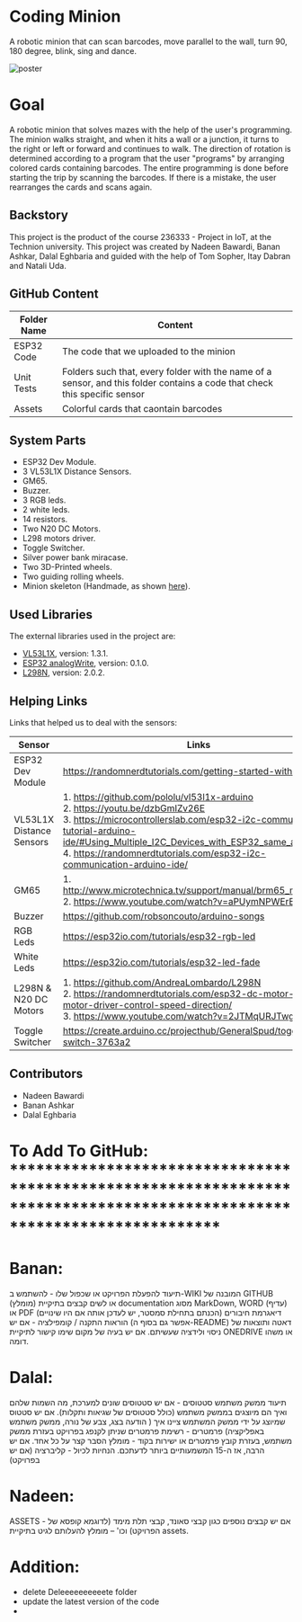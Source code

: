 # Coding Minion
A robotic minion that can scan barcodes, move parallel to the wall, turn 90, 180 degree, blink, sing and dance.

![poster](https://user-images.githubusercontent.com/49783776/194832594-05659edb-394e-4e85-9cf7-747585f29ad4.png)


# Goal 
A robotic minion that solves mazes with the help of the user's programming. The minion walks straight, and when it hits a wall or a junction, it turns to the right or left or forward and continues to walk. The direction of rotation is determined according to a program that the user "programs" by arranging colored cards containing barcodes. The entire programming is done before starting the trip by scanning the barcodes. If there is a mistake, the user rearranges the cards and scans again.


## Backstory
This project is the product of the course 236333 - Project in IoT, at the Technion university. This project was created by Nadeen Bawardi, Banan Ashkar, Dalal Eghbaria and guided with the help of Tom Sopher, Itay Dabran and Natali Uda.


## GitHub Content
| Folder Name | Content |
| ---- | ----------- |
| ESP32 Code | The code that we uploaded to the minion |
| Unit Tests | Folders such that, every folder with the name of a sensor, and this folder contains a code that check this specific sensor |
| Assets | Colorful cards that caontain barcodes |


## System Parts 
* ESP32 Dev Module.
* 3 VL53L1X Distance Sensors.
* GM65.
* Buzzer.
* 3 RGB leds.
* 2 white leds.
* 14 resistors.
* Two N20 DC Motors.
* L298 motors driver.
* Toggle Switcher.
* Silver power bank miracase.
* Two 3D-Printed wheels.
* Two guiding rolling wheels.
* Minion skeleton (Handmade, as shown [here](https://www.youtube.com/watch?v=xytOwOuyp5M)).


## Used Libraries
The external libraries used in the project are:
* [VL53L1X](https://www.arduino.cc/reference/en/libraries/vl53l1x/), version: 1.3.1.
* [ESP32 analogWrite](https://www.arduino.cc/reference/en/libraries/esp32-analogwrite/), version: 0.1.0.
* [L298N](https://www.arduino.cc/reference/en/libraries/l298n/), version: 2.0.2.


## Helping Links
Links that helped us to deal with the sensors:

| Sensor | Links |
| ---- | ----------- |
| ESP32 Dev Module | https://randomnerdtutorials.com/getting-started-with-esp32/ |
| VL53L1X Distance Sensors | 1. https://github.com/pololu/vl53l1x-arduino <br /> 2. https://youtu.be/dzbGmIZv26E <br /> 3. https://microcontrollerslab.com/esp32-i2c-communication-tutorial-arduino-ide/#Using_Multiple_I2C_Devices_with_ESP32_same_addresses <br /> 4. https://randomnerdtutorials.com/esp32-i2c-communication-arduino-ide/ |
| GM65 | 1. http://www.microtechnica.tv/support/manual/brm65_man.pdf <br /> 2. https://www.youtube.com/watch?v=aPUymNPWErE |
| Buzzer | https://github.com/robsoncouto/arduino-songs |
| RGB Leds | https://esp32io.com/tutorials/esp32-rgb-led |
| White Leds | https://esp32io.com/tutorials/esp32-led-fade |
| L298N & N20 DC Motors | 1. https://github.com/AndreaLombardo/L298N <br /> 2. https://randomnerdtutorials.com/esp32-dc-motor-l298n-motor-driver-control-speed-direction/ <br /> 3. https://www.youtube.com/watch?v=2JTMqURJTwg |
| Toggle Switcher | https://create.arduino.cc/projecthub/GeneralSpud/toggle-switch-3763a2 |





## Contributors
* Nadeen Bawardi
* Banan Ashkar
* Dalal Eghbaria












# To Add To GitHub: ************************************************************************************************************************
# Banan:
תיעוד להפעלת הפרויקט או שכפול שלו   - להשתמש ב-WIKI המובנה של GITHUB (מומלץ) או לשים קבצים  בתיקיית documentation  מסוג MarkDown,  WORD (עדיף) או PDF 
דיאגרמת חיבורים (הכנתם בתחילת סמסטר, יש לעדכן אותה אם היו שינויים)
הוראות התקנה / קומפילציה - אם יש (אפשר גם בסוף ה-README)
דאטה ותוצאות של ניסוי ולידציה שעשיתם. אם יש בעיה של מקום שימו קישור לתיקיית ONEDRIVE או משהו דומה.

# Dalal:
תיעוד ממשק משתמש
סטטוסים - אם יש סטטוסים שונים למערכת, מה השמות שלהם ואיך הם מיוצגים בממשק משתמש (כולל סטטוסים של שגיאות ותקלות). אם יש סטטוס שמיוצג על ידי ממשק המשתמש ציינו איך ( הודעה בצג, צבע של נורה, ממשק משתמש באפליקציה)
פרמטרים - רשימת פרמטרים שניתן לקנפג בפרויקט בעזרת ממשק משתמש, בעזרת קובץ פרמטרים או ישירות בקוד - מומלץ הסבר קצר על כל אחד. אם יש הרבה, אז ה-15 המשמעותיים ביותר לדעתכם.
הנחיות לכיול - קליברציה (אם יש בפרויקט)

# Nadeen:
ASSETS - אם יש קבצים נוספים כגון קבצי סאונד, קבצי תלת מימד (לדוגמא קופסא של הפרויקט) וכו' – מומלץ להעלותם לגיט בתיקיית assets.

# Addition:
* delete Deleeeeeeeeeete folder
* update the latest version of the code
* 

